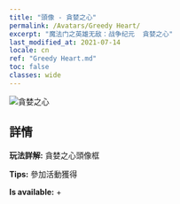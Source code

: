 ```yaml
---
title: "頭像 - 貪婪之心"
permalink: /Avatars/Greedy Heart/
excerpt: "魔法门之英雄无敌：战争纪元  貪婪之心"
last_modified_at: 2021-07-14
locale: cn
ref: "Greedy Heart.md"
toc: false
classes: wide
---
```

 ![貪婪之心](/images/a/avatarFrame_75.png)

## 詳情

 **玩法詳解:** 貪婪之心頭像框 

 **Tips:** 參加活動獲得 

 **Is available:**  + 

